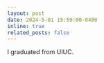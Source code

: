 ```yaml
---
layout: post
date: 2024-5-01 15:59:00-0400
inline: true
related_posts: false
---
```


I graduated from UIUC.
